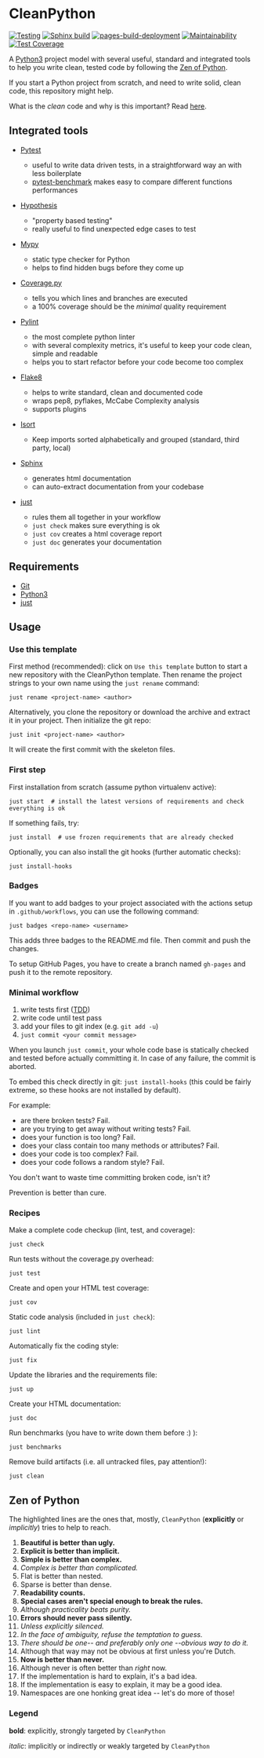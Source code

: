# CleanPython

[![Testing](https://github.com/iacopy/cleanpython/actions/workflows/ci.yml/badge.svg)](https://github.com/iacopy/cleanpython/actions/workflows/ci.yml)
[![Sphinx build](https://github.com/iacopy/cleanpython/actions/workflows/sphinx.yml/badge.svg)](https://github.com/iacopy/cleanpython/actions/workflows/sphinx.yml)
[![pages-build-deployment](https://github.com/iacopy/cleanpython/actions/workflows/pages/pages-build-deployment/badge.svg)](https://github.com/iacopy/cleanpython/actions/workflows/pages/pages-build-deployment)
[![Maintainability](https://api.codeclimate.com/v1/badges/142fbb415a2d6f66b804/maintainability)](https://codeclimate.com/github/iacopy/cleanpython/maintainability)
[![Test Coverage](https://api.codeclimate.com/v1/badges/142fbb415a2d6f66b804/test_coverage)](https://codeclimate.com/github/iacopy/cleanpython/test_coverage)

A [Python3](https://docs.python.org/3/) project model with several useful, standard
and integrated tools to help you write clean, tested code by following
the [Zen of Python](#zen-of-python).

If you start a Python project from scratch, and need to write solid, clean code, this repository might help.

What is the *clean* code and why is this important?
Read [here](https://www.butterfly.com.au/blog/website-development/clean-high-quality-code-a-guide-on-how-to-become-a-better-programmer).

## Integrated tools

- [Pytest](https://docs.pytest.org)
  - useful to write data driven tests, in a straightforward way an with less boilerplate
  - [pytest-benchmark](http://pytest-benchmark.readthedocs.io/en/latest/) makes easy to compare different functions performances

- [Hypothesis](https://hypothesis.readthedocs.io)
  - \"property based testing\"
  - really useful to find unexpected edge cases to test

- [Mypy](http://mypy.readthedocs.io)
  - static type checker for Python
  - helps to find hidden bugs before they come up

- [Coverage.py](http://coverage.readthedocs.io)
  - tells you which lines and branches are executed
  - a 100% coverage should be the *minimal* quality requirement

- [Pylint](https://www.pylint.org)
  - the most complete python linter
  - with several complexity metrics, it\'s useful to keep your code clean, simple and readable
  - helps you to start refactor before your code become too complex

- [Flake8](http://flake8.readthedocs.io)
  - helps to write standard, clean and documented code
  - wraps pep8, pyflakes, McCabe Complexity analysis
  - supports plugins

- [Isort](https://pycqa.github.io/isort/)
  - Keep imports sorted alphabetically and grouped (standard, third party, local)

- [Sphinx](http://www.sphinx-doc.org/en/stable/)
  - generates html documentation
  - can auto-extract documentation from your codebase

- [just](https://github.com/casey/just)
  - rules them all together in your workflow
  - `just check` makes sure everything is ok
  - `just cov` creates a html coverage report
  - `just doc` generates your documentation

## Requirements

- [Git](https://git-scm.com)
- [Python3](https://docs.python.org/3/)
- [just](https://github.com/casey/just)

## Usage

### Use this template

First method (recommended): click on `Use this template` button to start a new repository with the CleanPython template.
Then rename the project strings to your own name using the `just rename` command:

    just rename <project-name> <author>

Alternatively, you clone the repository or download the archive and extract it in your project. Then initialize the git repo:

    just init <project-name> <author>

It will create the first commit with the skeleton files.

### First step

First installation from scratch (assume python virtualenv active):

    just start  # install the latest versions of requirements and check everything is ok

If something fails, try:

    just install  # use frozen requirements that are already checked

Optionally, you can also install the git hooks (further automatic
checks):

    just install-hooks

### Badges

If you want to add badges to your project associated with the actions setup in `.github/workflows`, you can use the following command:

    just badges <repo-name> <username>

This adds three badges to the README.md file. Then commit and push the changes.

To setup GitHub Pages, you have to create a branch named `gh-pages` and push it to the remote repository.

### Minimal workflow

1. write tests first
    ([TDD](https://en.wikipedia.org/wiki/Test-driven_development))
2. write code until test pass
3. add your files to git index (e.g. `git add -u`)
4. `just commit <your commit message>`

When you launch `just commit`, your whole code base is statically checked and tested
before actually committing it. In case of any failure, the commit is aborted.

To embed this check directly in git: `just install-hooks`
(this could be fairly extreme, so these hooks are not installed by default).

For example:

- are there broken tests? Fail.
- are you trying to get away without writing tests? Fail.
- does your function is too long? Fail.
- does your class contain too many methods or attributes? Fail.
- does your code is too complex? Fail.
- does your code follows a random style? Fail.

You don\'t want to waste time committing broken code, isn\'t it?

Prevention is better than cure.

### Recipes

Make a complete code checkup (lint, test, and coverage):

    just check

Run tests without the coverage.py overhead:

    just test

Create and open your HTML test coverage:

    just cov

Static code analysis (included in `just check`):

    just lint

Automatically fix the coding style:

    just fix

Update the libraries and the requirements file:

    just up

Create your HTML documentation:

    just doc

Run benchmarks (you have to write down them before :) ):

    just benchmarks

Remove build artifacts (i.e. all untracked files, pay attention!):

    just clean

## Zen of Python

The highlighted lines are the ones that, mostly, `CleanPython`
(**explicitly** or *implicitly*) tries to help to reach.

1. **Beautiful is better than ugly.**
2. **Explicit is better than implicit.**
3. **Simple is better than complex.**
4. *Complex is better than complicated.*
5. Flat is better than nested.
6. Sparse is better than dense.
7. **Readability counts.**
8. **Special cases aren\'t special enough to break the rules.**
9. *Although practicality beats purity.*
10. **Errors should never pass silently.**
11. *Unless explicitly silenced.*
12. *In the face of ambiguity, refuse the temptation to guess.*
13. *There should be one\-- and preferably only one \--obvious way to do
    it.*
14. Although that way may not be obvious at first unless you\'re Dutch.
15. **Now is better than never.**
16. Although never is often better than *right* now.
17. If the implementation is hard to explain, it\'s a bad idea.
18. If the implementation is easy to explain, it may be a good idea.
19. Namespaces are one honking great idea \-- let\'s do more of those!

### Legend

**bold**: explicitly, strongly targeted by `CleanPython`

*italic*: implicitly or indirectly or weakly targeted by `CleanPython`
